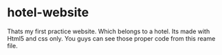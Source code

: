 # hotel-website

Thats my first practice website. Which belongs to a hotel.
Its made with Html5 and css only.
You guys can see those proper code from this reame file.
